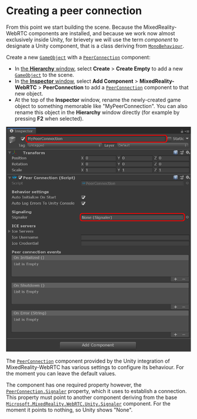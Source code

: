 # Creating a peer connection

From this point we start building the scene. Because the MixedReality-WebRTC components are installed, and because we work now almost exclusively inside Unity, for brievety we will use the term _component_ to designate a Unity component, that is a class deriving from [`MonoBehaviour`](https://docs.unity3d.com/ScriptReference/MonoBehaviour.html).

Create a new [`GameObject`](https://docs.unity3d.com/ScriptReference/GameObject.html) with a [`PeerConnection`](xref:Microsoft.MixedReality.WebRTC.Unity.PeerConnection) component:

- In [the **Hierarchy** window](https://docs.unity3d.com/Manual/Hierarchy.html), select **Create** > **Create Empty** to add a new [`GameObject`](https://docs.unity3d.com/ScriptReference/GameObject.html) to the scene.
- In [the **Inspector** window](https://docs.unity3d.com/Manual/UsingTheInspector.html), select **Add Component** > **MixedReality-WebRTC** > **PeerConnection** to add a [`PeerConnection`](xref:Microsoft.MixedReality.WebRTC.Unity.PeerConnection) component to that new object.
- At the top of the **Inspector** window, rename the newly-created game object to something memorable like "MyPeerConnection". You can also rename this object in the **Hierarchy** window directly (for example by pressing **F2** when selected).

![Create a new GameObject with a PeerConnection component](helloworld-unity-5.png)

The [`PeerConnection`](xref:Microsoft.MixedReality.WebRTC.Unity.PeerConnection) component provided by the Unity integration of MixedReality-WebRTC has various settings to configure its behaviour. For the moment you can leave the default values.

The component has one required property however, the [`PeerConnection.Signaler`](xref:Microsoft.MixedReality.WebRTC.Unity.PeerConnection.Signaler) property, which it uses to establish a connection. This property must point to another component deriving from the base [`Microsoft.MixedReality.WebRTC.Unity.Signaler`](xref:Microsoft.MixedReality.WebRTC.Unity.Signaler) component. For the moment it points to nothing, so Unity shows "None".
